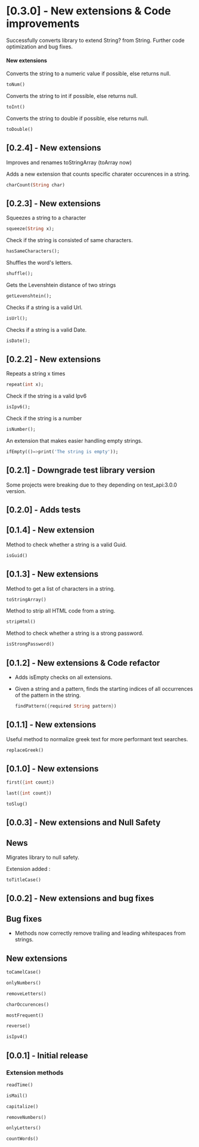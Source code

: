 # [0.3.0] - New extensions & Code improvements

Successfully converts library to extend String? from String.
Further code optimization and bug fixes.

#### New extensions

Converts the string to a numeric value if possible, else returns null.

```dart
toNum()
```

Converts the string to int if possible, else returns null.

```dart
toInt()
```

Converts the string to double if possible, else returns null.

```dart
toDouble()
```

## [0.2.4] - New extensions

Improves and renames toStringArray (toArray now)

Adds a new extension that counts specific charater occurences in a string.

```dart
charCount(String char)
```

## [0.2.3] - New extensions

Squeezes a string to a character

```dart
squeeze(String x);
```

Check if the string is consisted of same characters.

```dart
hasSameCharacters();
```

Shuffles the word's letters.

```dart
shuffle();
```

Gets the Levenshtein distance of two strings

```dart
getLevenshtein();
```

Checks if a string is a valid Url.

```dart
isUrl();
```

Checks if a string is a valid Date.

```dart
isDate();
```

## [0.2.2] - New extensions

Repeats a string x times

```dart
repeat(int x);
```

Check if the string is a valid Ipv6

```dart
isIpv6();
```

Check if the string is a number

```dart
isNumber();
```

An extension that makes easier handling empty strings.

```dart
ifEmpty(()=>print('The string is empty'));
```

## [0.2.1] - Downgrade test library version

Some projects were breaking due to they depending on test_api:3.0.0 version.

## [0.2.0] - Adds tests

## [0.1.4] - New extension

Method to check whether a string is a valid Guid.

```dart
isGuid()
```

## [0.1.3] - New extensions

Method to get a list of characters in a string.

```dart
toStringArray()
```

Method to strip all HTML code from a string.

```dart
stripHtml()
```

Method to check whether a string is a strong password.

```dart
isStrongPassword()
```

## [0.1.2] - New extensions & Code refactor

- Adds isEmpty checks on all extensions.

- Given a string and a pattern, finds the starting indices of all occurrences of the pattern in the string.

  ```dart
  findPattern({required String pattern})
  ```

## [0.1.1] - New extensions

Useful method to normalize greek text for more performant text searches.

```dart
replaceGreek()
```

## [0.1.0] - New extensions

```dart
first({int count})
```

```dart
last({int count})
```

```dart
toSlug()
```

## [0.0.3] - New extensions and Null Safety

## News

Migrates library to null safety.

Extension added :

```dart
toTitleCase()
```

## [0.0.2] - New extensions and bug fixes

## Bug fixes

- Methods now correctly remove trailing and leading whitespaces from strings.

## New extensions

```dart
toCamelCase()
```

```dart
onlyNumbers()
```

```dart
removeLetters()
```

```dart
charOccurences()
```

```dart
mostFrequent()
```

```dart
reverse()
```

```dart
isIpv4()
```

## [0.0.1] - Initial release

### Extension methods

```dart
readTime()
```

```dart
isMail()
```

```dart
capitalize()
```

```dart
removeNumbers()
```

```dart
onlyLetters()
```

```dart
countWords()
```
